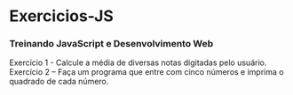# Exercicios-JS
### Treinando JavaScript e Desenvolvimento Web

Exercício 1 - Calcule a média de diversas notas digitadas pelo usuário.
Exercício 2 – Faça um programa que entre com cinco números e imprima o quadrado de cada número.

